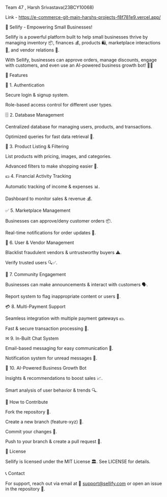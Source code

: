Team 47 , Harsh Srivastava(23BCY10068)

Link - https://e-commerce-git-main-harshs-projects-f8f781e9.vercel.app/


🚀 Sellify - Empowering Small Businesses!

Sellify is a powerful platform built to help small businesses thrive by managing inventory 📦, finances 💰, products 🛍, marketplace interactions 🏪, and vendor relations 🤝.

With Sellify, businesses can approve orders, manage discounts, engage with customers, and even use an AI-powered business growth bot! 🤖✨

🌟 Features

🔐 1. Authentication

Secure login & signup system.

Role-based access control for different user types.

🗄 2. Database Management

Centralized database for managing users, products, and transactions.

Optimized queries for fast data retrieval 🚀.

🛒 3. Product Listing & Filtering

List products with pricing, images, and categories.

Advanced filters to make shopping easier 🔎.

💵 4. Financial Activity Tracking

Automatic tracking of income & expenses 📊.

Dashboard to monitor sales & revenue 💰.

✅ 5. Marketplace Management

Businesses can approve/deny customer orders 📦.

Real-time notifications for order updates 🔔.

🚫 6. User & Vendor Management

Blacklist fraudulent vendors & untrustworthy buyers ⚠.

Verify trusted users 🔍✅.

📢 7. Community Engagement

Businesses can make announcements & interact with customers 🗣.

Report system to flag inappropriate content or users 🚨.

💳 8. Multi-Payment Support

Seamless integration with multiple payment gateways 💵.

Fast & secure transaction processing 🔐.

✉ 9. In-Built Chat System

Email-based messaging for easy communication 📧.

Notification system for unread messages 🔔.

🤖 10. AI-Powered Business Growth Bot

Insights & recommendations to boost sales 📈.

Smart analysis of user behavior & trends 🔍.

🚀 How to Contribute

Fork the repository 🍴.

Create a new branch (feature-xyz) 🌿.

Commit your changes 💾.

Push to your branch & create a pull request 🚀.

📜 License

Sellify is licensed under the MIT License 🏛. See LICENSE for details.

📞 Contact

For support, reach out via email at 📩 support@sellify.com or open an issue in the repository 🔧.
